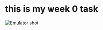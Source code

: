 <h1>this is my week 0 task</h1>

![Emulator shot](https://user-images.githubusercontent.com/57297677/104844083-73e4db80-58e7-11eb-92a8-142c43e0ede6.png)
